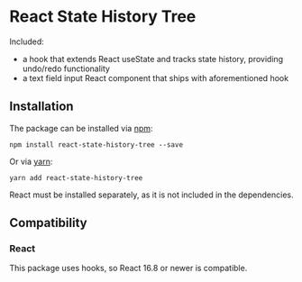 # React State History Tree

Included:
* a hook that extends React useState and tracks state history, providing undo/redo functionality
* a text field input React component that ships with aforementioned hook

## Installation

The package can be installed via [npm](https://github.com/npm/cli):

```
npm install react-state-history-tree --save
```

Or via [yarn](https://github.com/yarnpkg/yarn):

```
yarn add react-state-history-tree
```

React must be installed separately, as it is not included in the dependencies.

## Compatibility

### React

This package uses hooks, so React 16.8 or newer is compatible.